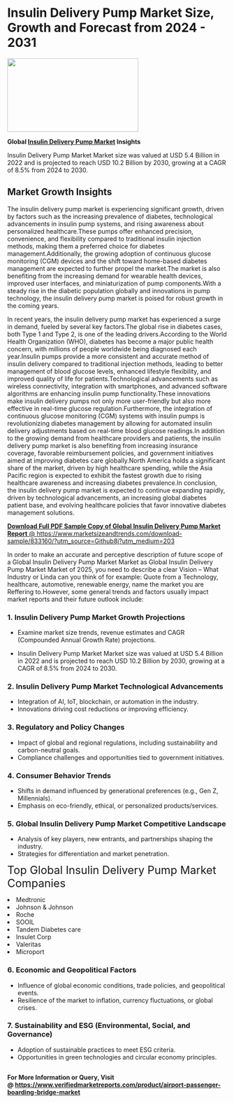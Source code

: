 <H1>Insulin Delivery Pump Market Size, Growth and Forecast from 2024 - 2031</H1><img class="aligncenter size-medium wp-image-584254" src="https://thirdeyenews.in/wp-content/uploads/2024/09/Global-Market-Research-300x168.jpeg" alt="" width="300" height="168" /><p><strong>Global&nbsp;<a href="https://www.marketsizeandtrends.com/download-sample/833160/?utm_source=Github8j?utm_medium=203">Insulin Delivery Pump Market</a> Insights</strong></p><p>Insulin Delivery Pump Market Market size was valued at USD 5.4 Billion in 2022 and is projected to reach USD 10.2 Billion by 2030, growing at a CAGR of 8.5% from 2024 to 2030.</p><p><h2>Market Growth Insights</h2> <p>The insulin delivery pump market is experiencing significant growth, driven by factors such as the increasing prevalence of diabetes, technological advancements in insulin pump systems, and rising awareness about personalized healthcare.These pumps offer enhanced precision, convenience, and flexibility compared to traditional insulin injection methods, making them a preferred choice for diabetes management.Additionally, the growing adoption of continuous glucose monitoring (CGM) devices and the shift toward home-based diabetes management are expected to further propel the market.The market is also benefiting from the increasing demand for wearable health devices, improved user interfaces, and miniaturization of pump components.With a steady rise in the diabetic population globally and innovations in pump technology, the insulin delivery pump market is poised for robust growth in the coming years.</p> <p><a href="download-sample-link"></a></p> <p>In recent years, the insulin delivery pump market has experienced a surge in demand, fueled by several key factors.The global rise in diabetes cases, both Type 1 and Type 2, is one of the leading drivers.According to the World Health Organization (WHO), diabetes has become a major public health concern, with millions of people worldwide being diagnosed each year.Insulin pumps provide a more consistent and accurate method of insulin delivery compared to traditional injection methods, leading to better management of blood glucose levels, enhanced lifestyle flexibility, and improved quality of life for patients.Technological advancements such as wireless connectivity, integration with smartphones, and advanced software algorithms are enhancing insulin pump functionality.These innovations make insulin delivery pumps not only more user-friendly but also more effective in real-time glucose regulation.Furthermore, the integration of continuous glucose monitoring (CGM) systems with insulin pumps is revolutionizing diabetes management by allowing for automated insulin delivery adjustments based on real-time blood glucose readings.In addition to the growing demand from healthcare providers and patients, the insulin delivery pump market is also benefiting from increasing insurance coverage, favorable reimbursement policies, and government initiatives aimed at improving diabetes care globally.North America holds a significant share of the market, driven by high healthcare spending, while the Asia Pacific region is expected to exhibit the fastest growth due to rising healthcare awareness and increasing diabetes prevalence.In conclusion, the insulin delivery pump market is expected to continue expanding rapidly, driven by technological advancements, an increasing global diabetes patient base, and evolving healthcare policies that favor innovative diabetes management solutions.</p> <p><a href="get-more-link"></p><p><span class=""><strong>Download Full PDF Sample Copy of Global Insulin Delivery Pump Market Report</strong> @ <a href="https://www.marketsizeandtrends.com/download-sample/833160/?utm_source=Github8j?utm_medium=203" target="_blank">https://www.marketsizeandtrends.com/download-sample/833160/?utm_source=Github8j?utm_medium=203</a></span></p><p>In order to make an accurate and perceptive description of future scope of a Global&nbsp;Insulin Delivery Pump Market Market as Global&nbsp;Insulin Delivery Pump Market Market of 2025, you need to describe a clear Vision &ndash; What Industry or Linda can you think of for example: Quote from a Technology, healthcare, automotive, renewable energy, name the market you are Reffering to.However, some general trends and factors usually impact market reports and their future outlook include:</p><h3>1.&nbsp;<strong>Insulin Delivery Pump Market Growth Projections</strong></h3><ul><li>Examine market size trends, revenue estimates and CAGR (Compounded Annual Growth Rate) projections.</li><li><p>Insulin Delivery Pump Market Market size was valued at USD 5.4 Billion in 2022 and is projected to reach USD 10.2 Billion by 2030, growing at a CAGR of 8.5% from 2024 to 2030.</p></li></ul><h3>2.&nbsp;<strong>Insulin Delivery Pump Market Technological Advancements</strong></h3><ul><li>Integration of AI, IoT, blockchain, or automation in the industry.</li><li>Innovations driving cost reductions or improving efficiency.</li></ul><h3>3.&nbsp;<strong>Regulatory and Policy Changes</strong></h3><ul><li>Impact of global and regional regulations, including sustainability and carbon-neutral goals.</li><li>Compliance challenges and opportunities tied to government initiatives.</li></ul><h3>4.&nbsp;<strong>Consumer Behavior Trends</strong></h3><ul><li>Shifts in demand influenced by generational preferences (e.g., Gen Z, Millennials).</li><li>Emphasis on eco-friendly, ethical, or personalized products/services.</li></ul><h3>5.&nbsp;<strong>Global Insulin Delivery Pump Market Competitive Landscape</strong></h3><ul><li>Analysis of key players, new entrants, and partnerships shaping the industry.</li><li>Strategies for differentiation and market penetration.</li></ul><p data-pm-slice="1 1 []"><span style="color: inherit; font-family: inherit; font-size: 25px;">Top Global Insulin Delivery Pump Market Companies</span></p><div class="" data-test-id=""><p><li>Medtronic</li><li> Johnson & Johnson</li><li> Roche</li><li> SOOIL</li><li> Tandem Diabetes care</li><li> Insulet Corp</li><li> Valeritas</li><li> Microport</li></p></div><h3>6.&nbsp;<strong>Economic and Geopolitical Factors</strong></h3><ul><li>Influence of global economic conditions, trade policies, and geopolitical events.</li><li>Resilience of the market to inflation, currency fluctuations, or global crises.</li></ul><h3>7.&nbsp;<strong>Sustainability and ESG (Environmental, Social, and Governance)</strong></h3><ul><li>Adoption of sustainable practices to meet ESG criteria.</li><li>Opportunities in green technologies and circular economy principles.</li></ul><h2><strong style="font-size: 14px;">For More Information or Query, Visit @&nbsp;</strong><a style="background-color: #ffffff; font-size: 14px;" href="https://www.marketsizeandtrends.com/report/insulin-delivery-pump-market/" target="_blank">https://www.verifiedmarketreports.com/product/airport-passenger-boarding-bridge-market</a></h2>